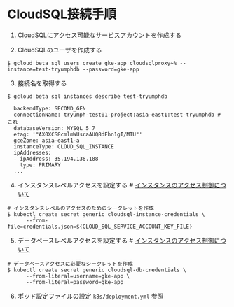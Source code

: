 # CloudSQL接続手順
1. CloudSQLにアクセス可能なサービスアカウントを作成する

2. CloudSQLのユーザを作成する
  ```console
  $ gcloud beta sql users create gke-app cloudsqlproxy~% --instance=test-tryumphdb --password=gke-app
  ```

3. 接続名を取得する
  ```console
  $ gcloud beta sql instances describe test-tryumphdb

    backendType: SECOND_GEN
    connectionName: tryumph-test01-project:asia-east1:test-tryumphdb # これ
    databaseVersion: MYSQL_5_7
    etag: '"AX0XCS8cmlmWUsraAUQ8dEhn1gI/MTU"'
    gceZone: asia-east1-a
    instanceType: CLOUD_SQL_INSTANCE
    ipAddresses:
    - ipAddress: 35.194.136.188
      type: PRIMARY
    ...
  ```

4. インスタンスレベルアクセスを設定する
  \# [インスタンスのアクセス制御について](https://cloud.google.com/sql/docs/mysql/instance-access-control?hl=ja)
  ```console
  # インスタンスレベルのアクセスのためのシークレットを作成
  $ kubectl create secret generic cloudsql-instance-credentials \
        --from-file=credentials.json=${CLOUD_SQL_SERVICE_ACCOUNT_KEY_FILE}
  ```

5. データベースレベルアクセスを設定する
  \# [インスタンスのアクセス制御について](https://cloud.google.com/sql/docs/mysql/instance-access-control?hl=ja)
  ```console
  # データベースアクセスに必要なシークレットを作成
  $ kubectl create secret generic cloudsql-db-credentials \
        --from-literal=username=gke-app \
        --from-literal=password=gke-app
  ```

6. ポッド設定ファイルの設定
  `k8s/deployment.yml` 参照

